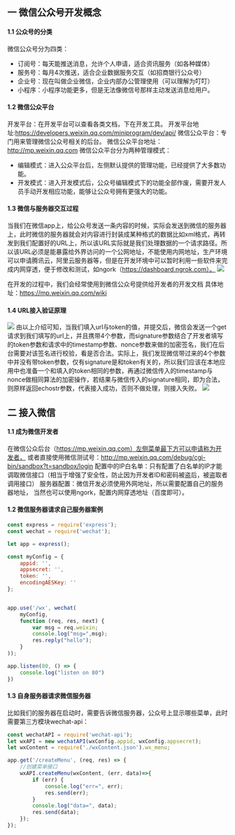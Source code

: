 ## 一 微信公众号开发概念

#### 1.1 公众号的分类

微信公众号分为四类：
- 订阅号：每天能推送消息，允许个人申请，适合资讯服务（如各种媒体）
- 服务号：每月4次推送，适合企业数据服务交互（如招商银行公众号）
- 企业号：现在叫做企业微信，企业内部办公管理使用（可以理解为叮叮）
- 小程序：小程序功能更多，但是无法像微信号那样主动发送消息给用户。


#### 1.2 微信公众平台

开发平台：在开发平台可以查看各类文档，下在开发工具。
开发平台地址:https://developers.weixin.qq.com/miniprogram/dev/api/
微信公众平台：专门用来管理微信公众号相关的后台。
微信公众平台地址：http://mp.weixin.qq.com
微信公众平台分为两种管理模式：
- 编辑模式：进入公众平台后，左侧默认提供的管理功能，已经提供了大多数功能。
- 开发模式：进入开发模式后，公众号编辑模式下的功能全部作废，需要开发人员手动开发相应功能，能够让公众号拥有更强大的功能。


#### 1.3 微信与服务器交互过程

当我们在微信app上，给公众号发送一条内容的时候，实际会发送到微信的服务器上，此时微信的服务器就会对内容进行封装成某种格式的数据比如xml格式，再转发到我们配置好的URL上，所以该URL实际就是我们处理数据的一个请求路径。所以该URL必须是能暴露给外界访问的一个公网地址，不能使用内网地址，生产环境可以申请腾讯云，阿里云服务器等，但是在开发环境中可以暂时利用一些软件来完成内网穿透，便于修改和测试，如ngork（https://dashboard.ngrok.com）。
![](/images/JavaScript/wx-01.png)

在开发的过程中，我们会经常使用到微信公众号提供给开发者的开发文档
具体地址：https://mp.weixin.qq.com/wiki

#### 1.4 URL接入验证原理

![](/images/JavaScript/wx-02.png)
由以上介绍可知，当我们填入url与token的值，并提交后，微信会发送一个get请求到我们填写的url上，并且携带4个参数，而signature参数结合了开发者填写的token参数和请求中的timestamp参数、nonce参数来做的加密签名，我们在后台需要对该签名进行校验，看是否合法。实际上，我们发现微信带过来的4个参数中并没有带token参数，仅有signature是和token有关的，所以我们应该在本地应用中也准备一个和填入的token相同的参数，再通过微信传入的timestamp与nonce做相同算法的加密操作，若结果与微信传入的signature相同，即为合法，则原样返回echostr参数，代表接入成功，否则不做处理，则接入失败。
![](/images/JavaScript/wx-03.png)

## 二 接入微信

#### 1.1 成为微信开发者

在微信公众后台（https://mp.weixin.qq.com）左侧菜单最下方可以申请称为开发者，
或者直接使用微信测试号：http://mp.weixin.qq.com/debug/cgi-bin/sandbox?t=sandbox/login
配置中的IP白名单：只有配置了白名单的IP才能调取微信接口（相当于增强了安全性，防止因为开发者ID和密码被盗后，被盗取者调用接口）
服务器配置：微信开发必须使用外网地址，所以需要配置自己的服务器地址，
当然也可以使用ngork，配置内网穿透地址（百度即可）。

#### 1.2 微信服务器请求自己服务器案例

```javascript
const express = require('express');
const wechat = require('wechat');

let app = express();

const myConfig = {
    appid: '',
    appsecret: '',
    token: '',
    encodingAESKey: ''
};


app.use('/wx', wechat(
    myConfig,
    function (req, res, next) {
        var msg = req.weixin;
        console.log("msg=",msg);
        res.reply("hello");
    }
));

app.listen(80, () => {
    console.log("listen on 80")
})
```

#### 1.3 自身服务器请求微信服务器

比如我们的服务器在启动时，需要告诉微信服务器，公众号上显示哪些菜单，此时需要第三方模块wechat-api：
```javascript
const wechatAPI = require('wechat-api');
let wxAPI = new wechatAPI(wxConfig.appid, wxConfig.appsecret);
let wxContent = require('./wxContent.json').wx_menu;

app.get('/createMenu', (req, res) => {
    //创建菜单接口
    wxAPI.createMenu(wxContent, (err, data)=>{
        if (err) {
            console.log("err=", err);
            res.send(err);
        }
        console.log("data=", data);
        res.send(data);
    });
});
```